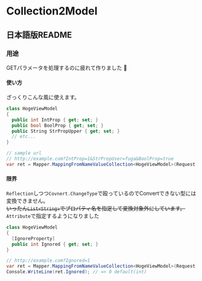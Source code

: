 # Collection2Model

## 日本語版README

### 用途

GETパラメータを処理するのに疲れて作りました :moyai:  

#### 使い方
ざっくりこんな風に使えます。

```csharp
class HogeViewModel
{
  public int IntProp { get; set; }
  public bool BoolProp { get; set; }
  public String StrPropUpper { get; set; }
  // etc...
}

// sample url
// http://example.com?IntProp=1&StrPropUser=fuga&BoolProp=true
var ret = Mapper.MappingFromNameValueCollection<HogeViewModel>(Request.QueryString);
```

#### 限界

`Reflection`しつつ`Covnert.ChangeType`で殴っているのでConvertできない型には変換できません。  
~~いったん`List<String>`でプロパティ名を指定して変換対象外にしています。~~  
`Attribute`で指定するようになりました
```csharp
class HogeViewModel
{
  [IgnoreProperty]
  public int Ignored { get; set; }
}

// http://example.com?Ignored=1
var ret = Mapper.MappingFromNameValueCollection<HogeViewModel>(Request.QueryString);
Console.WriteLine(ret.Ignored); // => 0 default(int)
```
